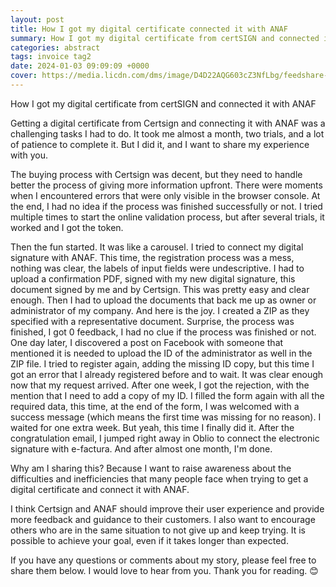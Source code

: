 ```yaml
---
layout: post
title: How I got my digital certificate connected it with ANAF
summary: How I got my digital certificate from certSIGN and connected it with ANAF
categories: abstract
tags: invoice tag2
date: 2024-01-03 09:09:09 +0000
cover: https://media.licdn.com/dms/image/D4D22AQG603cZ3NfLbg/feedshare-shrink_800/0/1703786964714?e=1707955200&v=beta&t=_u6y-360_-ArrpL2zhJMihjfF3qSMW6jMKJK9N_5y5o
---
```


How I got my digital certificate from certSIGN and connected it with ANAF

Getting a digital certificate from Certsign and connecting it with ANAF was a challenging tasks I had to do. It took me almost a month, two trials, and a lot of patience to complete it. But I did it, and I want to share my experience with you.

The buying process with Certsign was decent, but they need to handle better the process of giving more information upfront. There were moments when I encountered errors that were only visible in the browser console. At the end, I had no idea if the process was finished successfully or not. I tried multiple times to start the online validation process, but after several trials, it worked and I got the token.

Then the fun started. It was like a carousel. I tried to connect my digital signature with ANAF. This time, the registration process was a mess, nothing was clear, the labels of input fields were undescriptive. I had to upload a confirmation PDF, signed with my new digital signature, this document signed by me and by Certsign. This was pretty easy and clear enough. Then I had to upload the documents that back me up as owner or administrator of my company. And here is the joy. I created a ZIP as they specified with a representative document. Surprise, the process was finished, I got 0 feedback, I had no clue if the process was finished or not. One day later, I discovered a post on Facebook with someone that mentioned it is needed to upload the ID of the administrator as well in the ZIP file. I tried to register again, adding the missing ID copy, but this time I got an error that I already registered before and to wait. It was clear enough now that my request arrived. After one week, I got the rejection, with the mention that I need to add a copy of my ID. I filled the form again with all the required data, this time, at the end of the form, I was welcomed with a success message (which means the first time was missing for no reason). I waited for one extra week. But yeah, this time I finally did it. After the congratulation email, I jumped right away in Oblio to connect the electronic signature with e-factura. And after almost one month, I'm done.

Why am I sharing this? Because I want to raise awareness about the difficulties and inefficiencies that many people face when trying to get a digital certificate and connect it with ANAF.

I think Certsign and ANAF should improve their user experience and provide more feedback and guidance to their customers. I also want to encourage others who are in the same situation to not give up and keep trying. It is possible to achieve your goal, even if it takes longer than expected.

If you have any questions or comments about my story, please feel free to share them below. I would love to hear from you. Thank you for reading. 😊
